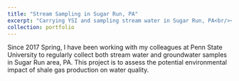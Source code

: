 ```yaml
---
title: "Stream Sampling in Sugar Run, PA"
excerpt: "Carrying YSI and sampling stream water in Sugar Run, PA<br/><img src='/images/portfolio/022417.jpg'>"
collection: portfolio
---
```


Since 2017 Spring, I have been working with my colleagues at Penn State University to regularly collect both stream water and groundwater samples in Sugar Run area, PA. This project is to assess the potential environmental impact of shale gas production on water quality.
